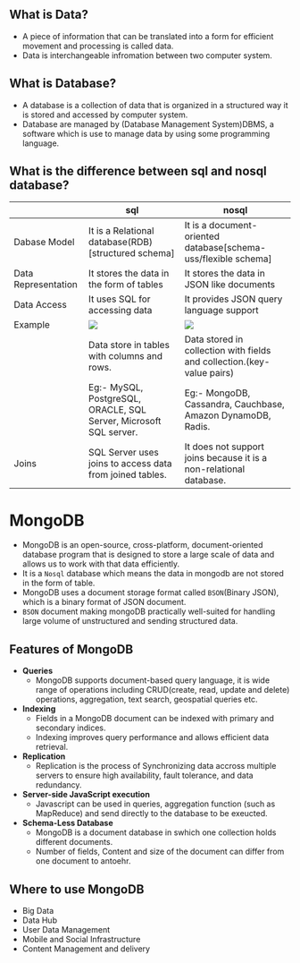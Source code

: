 ## What is Data?

- A piece of information that can be translated into a form for efficient movement and processing is called data.
- Data is interchangeable infromation between two computer system.

## What is Database?

- A database is a collection of data that is organized in a structured way it is stored and accessed by computer system.
- Database are managed by (Database Management System)DBMS, a software which is use to manage data by using some programming language.

## What is the difference between sql and nosql database?

|                     | sql                                                                                    | nosql                                                                                                                                                                                                |
| ------------------- | -------------------------------------------------------------------------------------- | ---------------------------------------------------------------------------------------------------------------------------------------------------------------------------------------------------- |
| Dabase Model        | It is a Relational database(RDB)[structured schema]                                    | It is a document-oriented database[schema-uss/flexible schema]                                                                                                                                       |
| Data Representation | It stores the data in the form of tables                                               | It stores the data in JSON like documents                                                                                                                                                            |
| Data Access         | It uses SQL for accessing data                                                         | It provides JSON query language support                                                                                                                                                              |
| Example             | <img src="https://d2jdgazzki9vjm.cloudfront.net/mysql/images/mysql-create-table3.png"> | <img src="https://www.researchgate.net/publication/338144434/figure/fig3/AS:839633541795841@1577195644618/Example-of-data-stored-in-noSQL-database-a-Five-key-values-pairs-b-2D-coordinates-of.png"> |
|                     | Data store in tables with columns and rows.                                            | Data stored in collection with fields and collection.(key-value pairs)                                                                                                                               |
|                     | Eg:- MySQL, PostgreSQL, ORACLE, SQL Server, Microsoft SQL server.                      | Eg:- MongoDB, Cassandra, Cauchbase, Amazon DynamoDB, Radis.                                                                                                                                          |
| Joins               | SQL Server uses joins to access data from joined tables.                               | It does not support joins because it is a non-relational database.                                                                                                                                   |

# MongoDB

- MongoDB is an open-source, cross-platform, document-oriented database program that is designed to store a large scale of data and allows us to work with that data efficiently.
- It is a `Nosql` database which means the data in mongodb are not stored in the form of table.
- MongoDB uses a document storage format called `BSON`(Binary JSON), which is a binary format of JSON document.
- `BSON` document making mongoDB practically well-suited for handling large volume of unstructured and sending structured data.

## Features of MongoDB

- **Queries**
  - MongoDB supports document-based query language, it is wide range of operations including CRUD(create, read, update and delete) operations, aggregation, text search, geospatial queries etc.
- **Indexing**
  - Fields in a MongoDB document can be indexed with primary and secondary indices.
  - Indexing improves query performance and allows efficient data retrieval.
- **Replication**
  - Replication is the process of Synchronizing data accross multiple servers to ensure high availability, fault tolerance, and data redundancy.
- **Server-side JavaScript execution**
  - Javascript can be used in queries, aggregation function (such as MapReduce) and send directly to the database to be exeucted.
- **Schema-Less Database**
  - MongoDB is a document database in swhich one collection holds different documents.
  - Number of fields, Content and size of the document can differ from one document to antoehr.

## Where to use MongoDB

- Big Data
- Data Hub
- User Data Management
- Mobile and Social Infrastructure
- Content Management and delivery
